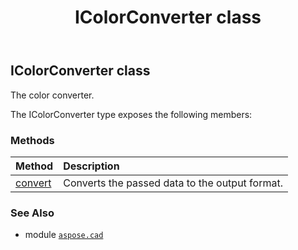 ﻿---
title: IColorConverter class
second_title: Aspose.CAD for Python via .NET API References
description: 
type: docs
weight: 180
url: /python-net/aspose.cad/icolorconverter/
is_root: false
---

## IColorConverter class

The color converter.



The IColorConverter type exposes the following members:

### Methods
| Method | Description |
| :- | :- |
| [convert](/cad/python-net/aspose.cad/icolorconverter/convert/#aspose.cad.PixelDataFormat-bytes-int-int-int-int-aspose.cad.PixelDataFormat-bytes-int) | Converts the passed data to the output format. |



### See Also
* module [`aspose.cad`](..)
